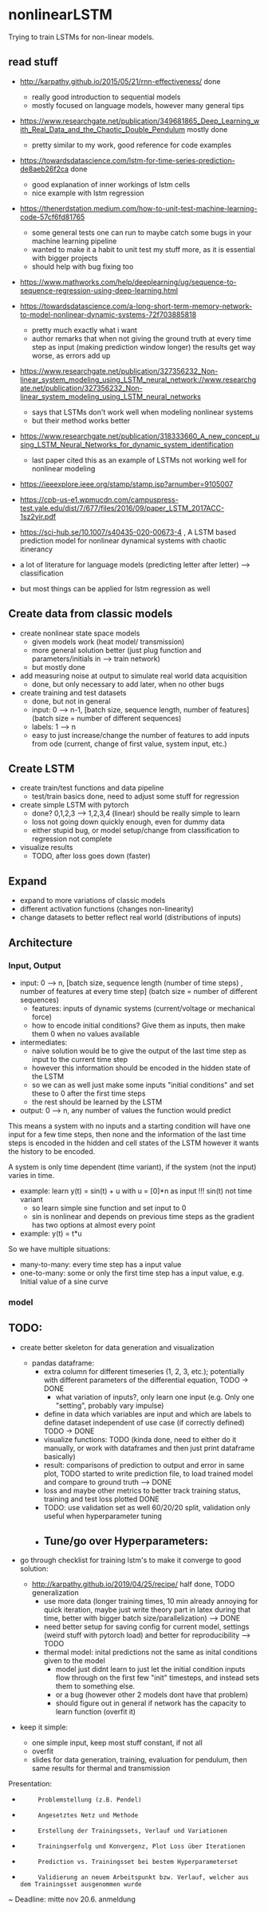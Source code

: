 # nonlinearLSTM
Trying to train LSTMs for non-linear models.

## read stuff
- http://karpathy.github.io/2015/05/21/rnn-effectiveness/ done
    - really good introduction to sequential models
    - mostly focused on language models, however many general tips
- https://www.researchgate.net/publication/349681865_Deep_Learning_with_Real_Data_and_the_Chaotic_Double_Pendulum mostly done
    - pretty similar to my work, good reference for code examples
- https://towardsdatascience.com/lstm-for-time-series-prediction-de8aeb26f2ca done
    - good explanation of inner workings of lstm cells
    - nice example with lstm regression
- https://thenerdstation.medium.com/how-to-unit-test-machine-learning-code-57cf6fd81765
    - some general tests one can run to maybe catch some bugs in your machine learning pipeline 
    - wanted to make it a habit to unit test my stuff more, as it is essential with bigger projects
    - should help with bug fixing too
- https://www.mathworks.com/help/deeplearning/ug/sequence-to-sequence-regression-using-deep-learning.html
- https://towardsdatascience.com/a-long-short-term-memory-network-to-model-nonlinear-dynamic-systems-72f703885818
    - pretty much exactly what i want
    - author remarks that when not giving the ground truth at every time step as input (making prediction window longer) the results get way worse, as errors add up
- https://www.researchgate.net/publication/327356232_Non-linear_system_modeling_using_LSTM_neural_network://www.researchgate.net/publication/327356232_Non-linear_system_modeling_using_LSTM_neural_networks 
    - says that LSTMs don't work well when modeling nonlinear systems
    - but their method works better
- https://www.researchgate.net/publication/318333660_A_new_concept_using_LSTM_Neural_Networks_for_dynamic_system_identification
    - last paper cited this as an example of LSTMs not working well for nonlinear modeling
- https://ieeexplore.ieee.org/stamp/stamp.jsp?arnumber=9105007
- https://cpb-us-e1.wpmucdn.com/campuspress-test.yale.edu/dist/7/677/files/2016/09/paper_LSTM_2017ACC-1sz2yir.pdf
- https://sci-hub.se/10.1007/s40435-020-00673-4 , A LSTM based prediction model for nonlinear dynamical systems with chaotic itinerancy
    

- a lot of literature for language models (predicting letter after letter) --> classification
- but most things can be applied for lstm regression as well
## Create data from classic models
- create nonlinear state space models
    - given models work (heat model/ transmission)
    - more general solution better (just plug function and parameters/initials in --> train network)
    - but mostly done
- add measuring noise at output to simulate real world data acquisition
    - done, but only necessary to add later, when no other bugs
- create training and test datasets
    - done, but not in general
    - input: 0 --> n-1, [batch size, sequence length, number of features] (batch size = number of different sequences)
    - labels: 1 --> n
    - easy to just increase/change the number of features to add inputs from ode (current, change of first value, system input, etc.)
    
## Create LSTM
- create train/test functions and data pipeline
    - test/train basics done, need to adjust some stuff for regression
- create simple LSTM with pytorch
    - done? 0,1,2,3 --> 1,2,3,4 (linear) should be really simple to learn
    - loss not going down quickly enough, even for dummy data
    - either stupid bug, or model setup/change from classification to regression not complete
- visualize results
    - TODO, after loss goes down (faster)
## Expand
- expand to more variations of classic models
- different activation functions (changes non-linearity)
- change datasets to better reflect real world (distributions of inputs)


## Architecture

### Input, Output

- input: 0 --> n, [batch size, sequence length (number of time steps) , number of features at every time step] (batch size = number of different sequences)
    - features: inputs of dynamic systems (current/voltage or mechanical force)
    - how to encode initial conditions? Give them as inputs, then make them 0 when no values available
- intermediates:
    - naive solution would be to give the output of the last time step as input to the current time step
    - however this information should be encoded in the hidden state of the LSTM
    - so we can as well just make some inputs "initial conditions" and set these to 0 after the first time steps
    - the rest should be learned by the LSTM
- output: 0 --> n, any number of values the function would predict

This means a system with no inputs and a starting condition will have one input for a few time steps, then none and the information of the last time steps is encoded in the hidden and cell states of the LSTM however it wants the history to be encoded.

A system is only time dependent (time variant), if the system (not the input) varies in time.

- example: learn y(t) = sin(t) + u with u = [0]*n as input !!! sin(t) not time variant
    - so learn simple sine function and set input to 0
    - sin is nonlinear and depends on previous time steps as the gradient has two options at almost every point
- example: y(t) = t*u


So we have multiple situations:
- many-to-many: every time step has a input value
- one-to-many: some or only the first time step has a input value, e.g. Initial value of a sine curve

### model


## TODO:

- create better skeleton for data generation and visualization
    - pandas dataframe:
        - extra column for different timeseries (1, 2, 3, etc.); potentially with different parameters of the differential equation, TODO -> DONE 
            - what variation of inputs?, only learn one input (e.g. Only one "setting", probably vary impulse)
        - define in data which variables are input and which are labels to define dataset independent of use case (if correctly defined) TODO -> DONE
        - visualize functions: TODO (kinda done, need to either do it manually, or work with dataframes and then just print dataframe basically)
        - result: comparisons of prediction to output and error in same plot, TODO started to write prediction file, to load trained model and compare to ground truth --> DONE 
        - loss and maybe other metrics to better track training status, training and test loss plotted DONE
        - TODO: use validation set as well 60/20/20 split, validation only useful when hyperparameter tuning
        - Tune/go over Hyperparameters:
            - 


- go through checklist for training lstm's to make it converge to good solution:
    - http://karpathy.github.io/2019/04/25/recipe/ half done, TODO generalization
        - use more data (longer training times, 10 min already annoying for quick iteration, maybe just write theory part in latex during that time, better with bigger batch size/parallelization) --> DONE
        - need better setup for saving config for current model, settings (weird stuff with pytorch load) and better for reproducibility --> TODO
        - thermal model: inital predictions not the same as inital conditions given to the model
            - model just didnt learn to just let the initial condition inputs flow through on the first few "init" timesteps, and instead sets them to something else.
            - or a bug (however other 2 models dont have that problem)
            - should figure out in general if network has the capacity to learn function (overfit it)

- keep it simple:
    - one simple input, keep most stuff constant, if not all
    - overfit
    - slides for data generation, training, evaluation for pendulum, then same results for thermal and transmission

Presentation:
-          Problemstellung (z.B. Pendel)

-          Angesetztes Netz und Methode

-          Erstellung der Trainingssets, Verlauf und Variationen

-          Trainingserfolg und Konvergenz, Plot Loss über Iterationen

-          Prediction vs. Trainingsset bei bestem Hyperparameterset

-          Validierung an neuem Arbeitspunkt bzw. Verlauf, welcher aus dem Trainingsset ausgenommen wurde

~ Deadline: mitte nov
20.6. anmeldung
